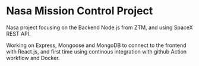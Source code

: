 # Nasa Mission Control Project

Nasa project focusing on the Backend Node.js from ZTM, and using SpaceX REST API. 

Working on Express, Mongoose and MongoDB to connect to the frontend with React.js, and first time using continous integration with github Action workflow and Docker.
